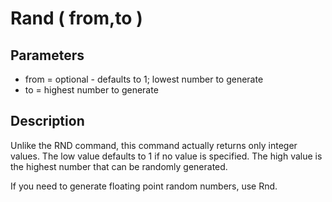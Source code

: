 
# Rand ( from,to )

## Parameters

- from = optional - defaults to 1; lowest number to generate
- to = highest number to generate

## Description

Unlike the RND command, this command actually returns only integer values. The low value defaults to 1 if no value is specified. The  high value is the highest number that can be randomly generated.
If you need to generate floating point random numbers, use  Rnd.
